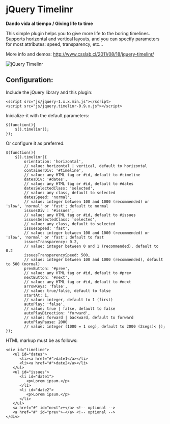 jQuery Timelinr
=============

**Dando vida al tiempo / Giving life to time**

This simple plugin helps you to give more life to the boring timelines. Supports horizontal and vertical layouts, and you can specify parameters for most attributes: speed, transparency, etc...

More info and demos: http://www.csslab.cl/2011/08/18/jquery-timelinr/

![jQuery Timelinr](http://www.csslab.cl/wp-content/uploads/2011/08/Screen-Shot-2012-08-03-at-12.19.30-700x342.png "Dando vida al tiempo / Giving life to time")

Configuration:
-------

Include the jQuery library and this plugin:

	<script src="js/jquery-1.x.x.min.js"></script>
	<script src="js/jquery.timelinr-0.9.x.js"></script>

Inicialize-it with the default parameters:

	$(function(){
   		$().timelinr();
	});

Or configure it as preferred:

	$(function(){
		$().timelinr({
			orientation: 'horizontal',
			// value: horizontal | vertical, default to horizontal
			containerDiv: '#timeline',
			// value: any HTML tag or #id, default to #timeline
			datesDiv: '#dates',
			// value: any HTML tag or #id, default to #dates
			datesSelectedClass: 'selected',
			// value: any class, default to selected
			datesSpeed: 'normal',
			// value: integer between 100 and 1000 (recommended) or 'slow', 'normal' or 'fast'; default to normal
			issuesDiv : '#issues',
			// value: any HTML tag or #id, default to #issues
			issuesSelectedClass: 'selected',
			// value: any class, default to selected
			issuesSpeed: 'fast',
			// value: integer between 100 and 1000 (recommended) or 'slow', 'normal' or 'fast'; default to fast
			issuesTransparency: 0.2,
			// value: integer between 0 and 1 (recommended), default to 0.2
			issuesTransparencySpeed: 500,
			// value: integer between 100 and 1000 (recommended), default to 500 (normal)
			prevButton: '#prev',
			// value: any HTML tag or #id, default to #prev
			nextButton: '#next',
			// value: any HTML tag or #id, default to #next
			arrowKeys: 'false',
			// value: true/false, default to false
			startAt: 1,
			// value: integer, default to 1 (first)
			autoPlay: 'false',
			// value: true | false, default to false
			autoPlayDirection: 'forward',
			// value: forward | backward, default to forward
			autoPlayPause: 2000
			// value: integer (1000 = 1 seg), default to 2000 (2segs)< });
	});

HTML markup must be as follows:

	<div id="timeline">
	   <ul id="dates">
	      <li><a href="#">date1</a></li>
	      <li><a href="#">date2</a></li>
	   </ul>
	   <ul id="issues">
	      <li id="date1">
	         <p>Lorem ipsum.</p>
	      </li>
	      <li id="date2">
	         <p>Lorem ipsum.</p>
	      </li>
	   </ul>
	   <a href="#" id="next">+</a> <!-- optional -->
	   <a href="#" id="prev">-</a> <!-- optional -->
	</div>
